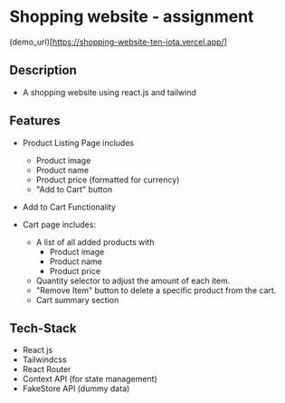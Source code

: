 # Shopping website - assignment

(demo_url)[https://shopping-website-ten-iota.vercel.app/]

## Description

- A shopping website using react.js and tailwind

## Features

- Product Listing Page includes

  - Product image
  - Product name
  - Product price (formatted for currency)
  - "Add to Cart" button

- Add to Cart Functionality
- Cart page includes:
  - A list of all added products with
    - Product image
    - Product name
    - Product price
  - Quantity selector to adjust the amount of each item.
  - "Remove Item" button to delete a specific product from the cart.
  - Cart summary section

## Tech-Stack

- React js
- Tailwindcss
- React Router
- Context API (for state management)
- FakeStore API (dummy data)
